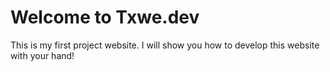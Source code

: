 # Welcome to Txwe.dev
This is my first project website. I will show you how to develop this website with your hand!
